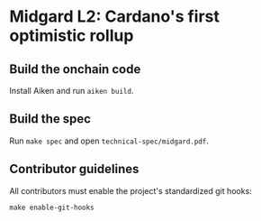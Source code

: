 # Midgard L2: Cardano's first optimistic rollup

## Build the onchain code

Install Aiken and run `aiken build`.

## Build the spec

Run `make spec` and open `technical-spec/midgard.pdf`.

## Contributor guidelines

All contributors must enable the project's standardized git hooks:
```
make enable-git-hooks
```
